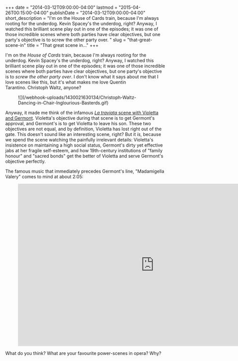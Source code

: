 +++
date = "2014-03-12T09:00:00-04:00"
lastmod = "2015-04-26T00:15:00-04:00"
publishDate = "2014-03-12T09:00:00-04:00"
short_description = "I'm on the House of Cards train, because I'm always rooting for the underdog. Kevin Spacey's the underdog, right? Anyway, I watched this brilliant scene play out in one of the episodes; it was one of those incredible scenes where both parties have clear objectives, but one party's objective is to screw the other party over. "
slug = "that-great-scene-in"
title = "That great scene in..."
+++

I'm on the _House of Cards_ train, because I'm always rooting for the underdog. Kevin Spacey's the underdog, right? Anyway, I watched this brilliant scene play out in one of the episodes; it was one of those incredible scenes where both parties have clear objectives, but one party's objective is to _screw the other party over_. I don't know what it says about me that I love scenes like this, but it's what makes me love Quentin Tarantino. Christoph Waltz, anyone?

<figure data-type="image">
![](/webhook-uploads/1430021630134/Christoph-Waltz-Dancing-in-Chair-Inglourious-Basterds.gif)
</figure>

Anyway, it made me think of the infamous [_La traviata_ scene with Violetta and Germont](http://www.youtube.com/watch?v=cHnhAYsodjQ). Violetta's objective during that scene is to get Germont's approval, and Germont's is to get Violetta to leave his son. These two objectives are not equal, and by definition, Violetta has lost right out of the gate. This doesn't sound like an interesting scene, right? But it _is_, because we spend the scene watching the painfully irrelevant details: Violetta's insistence on maintaining a high social status, Germont's dirty yet effective jabs at her fragile self-esteem, and how 19th-century institutions of "family honour" and "sacred bonds" get the better of Violetta and serve Germont's objective perfectly.

The famous music that immediately precedes Germont's line, "Madamigella Valery" comes to mind at about 2:05:

<figure data-type="video">
<iframe width="854" height="510" src="https://www.youtube.com/embed/cHnhAYsodjQ" frameborder="0" allowfullscreen></iframe>
</figure>

What do you think? What are your favourite power-scenes in opera? Why?
